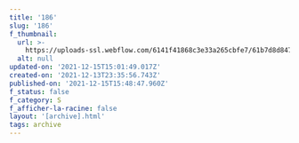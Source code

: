 ```yaml
---
title: '186'
slug: '186'
f_thumbnail:
  url: >-
    https://uploads-ssl.webflow.com/6141f41868c3e33a265cbfe7/61b7d8d8478ad887024678cb_186.jpg
  alt: null
updated-on: '2021-12-15T15:01:49.017Z'
created-on: '2021-12-13T23:35:56.743Z'
published-on: '2021-12-15T15:48:47.960Z'
f_status: false
f_category: S
f_afficher-la-racine: false
layout: '[archive].html'
tags: archive
---
```



